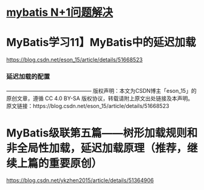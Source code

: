 # [mybatis N+1问题解决](https://www.cnblogs.com/GodBug/p/7681249.html)



# MyBatis学习11】MyBatis中的延迟加载

https://blog.csdn.net/eson_15/article/details/51668523

### **延迟加载的配置**

<settings>
    <!-- 打开延迟加载的开关 -->
    <setting name="lazyLoadingEnabled" value="true"/>
    <!-- 将积极加载改为消极加载，即延迟加载 --将积极加载改为消极加载即按需加载-->
    <setting name="aggressiveLazyLoading" value="false"/>
</settings>
————————————————
版权声明：本文为CSDN博主「eson_15」的原创文章，遵循 CC 4.0 BY-SA 版权协议，转载请附上原文出处链接及本声明。
原文链接：https://blog.csdn.net/eson_15/article/details/51668523





# MyBatis级联第五篇——树形加载规则和非全局性加载，延迟加载原理（推荐，继续上篇的重要原创）

https://blog.csdn.net/ykzhen2015/article/details/51364906
